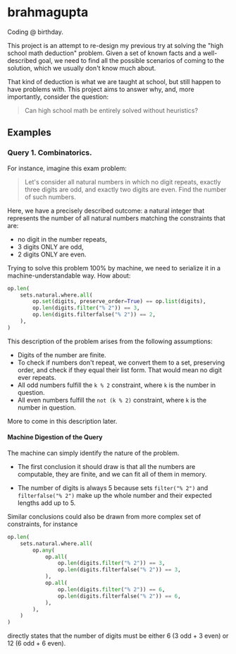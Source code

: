 # brahmagupta

Coding @ birthday.

This project is an attempt to re-design my previous try at solving the "high school math deduction" problem.
Given a set of known facts and a well-described goal, we need to find all the possible scenarios of coming to the solution, which we usually don't know much about.

That kind of deduction is what we are taught at school, but still happen to have problems with.
This project aims to answer why, and, more importantly, consider the question:

> Can high school math be entirely solved without heuristics?

## Examples

### Query 1. Combinatorics.

For instance, imagine this exam problem:

> Let's consider all natural numbers in which no digit repeats, exactly three digits are odd, and exactly two digits are even. Find the number of such numbers.

Here, we have a precisely described outcome: a natural integer that represents the number of all natural numbers matching the constraints that are:
- no digit in the number repeats,
- 3 digits ONLY are odd,
- 2 digits ONLY are even.

Trying to solve this problem 100% by machine, we need to serialize it in a machine-understandable way.
How about:

```py
op.len(
    sets.natural.where.all(
        op.set(digits, preserve_order=True) == op.list(digits),
        op.len(digits.filter("% 2")) == 3,
        op.len(digits.filterfalse("% 2")) == 2,
    ),
)
```

This description of the problem arises from the following assumptions:
- Digits of the number are finite.
- To check if numbers don't repeat, we convert them to a set, preserving order, and check if they equal
their list form. That would mean no digit ever repeats.
- All odd numbers fulfill the `k % 2` constraint, where `k` is the number in question.
- All even numbers fulfill the `not (k % 2)` constraint, where `k` is the number in question.

More to come in this description later.

#### Machine Digestion of the Query

The machine can simply identify the nature of the problem.

- The first conclusion it should draw is that all the numbers are computable,
they are finite, and we can fit all of them in memory.

- The number of digits is always 5 because sets `filter("% 2")` and `filterfalse("% 2")` make up the whole number and their expected lengths add up to 5.

Similar conclusions could also be drawn from more complex set of constraints, for instance

```py
op.len(
    sets.natural.where.all(
        op.any(
            op.all(
                op.len(digits.filter("% 2")) == 3,
                op.len(digits.filterfalse("% 2")) == 3,
            ),
            op.all(
                op.len(digits.filter("% 2")) == 6,
                op.len(digits.filterfalse("% 2")) == 6,
            ),
        ),
    )
)
```

directly states that the number of digits must be either 6 (3 odd + 3 even) or 12 (6 odd + 6 even).
